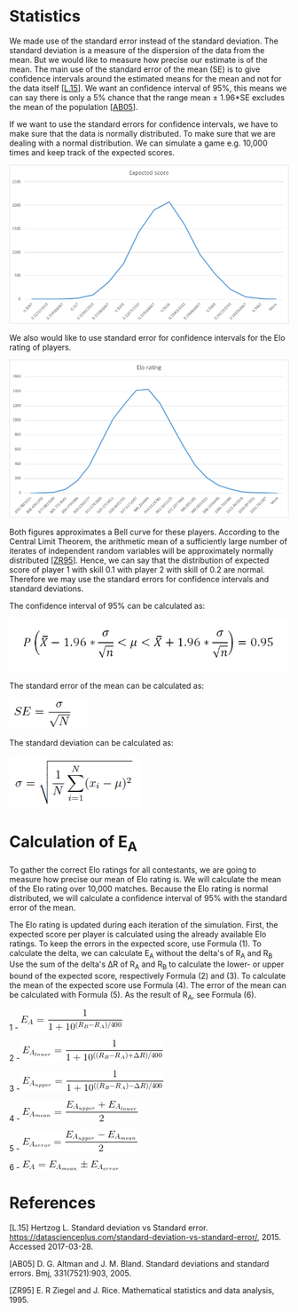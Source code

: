 <h1>Statistics</h1>

We made use of the standard error instead of the standard deviation. The standard deviation is a measure of the dispersion of the data from the mean. But we would like to measure how precise our estimate is of the mean. The main use of the standard error of the mean (SE) is to give confidence intervals around the estimated means for the mean and not for the data itself \[[L.15](#references)\]. We want an confidence interval of 95\%, this means we can say there is only a 5\% chance that the range mean &plusmn; 1.96*SE excludes the mean of the population \[[AB05](#references)\].

If we want to use the standard errors for confidence intervals, we have to make sure that the data is normally distributed. To make sure that we are dealing with a normal distribution. We can simulate a game e.g. 10,000 times and keep track of the expected scores. 

![Alt text](https://github.com/EloHackersz/SOM/blob/master/Statistics/histo_expected_score.png?raw=true "Expected score")

We also would like to use standard error for confidence intervals for the Elo rating of players. 

![Alt text](https://github.com/EloHackersz/SOM/blob/master/Statistics/histo_elo_rating.png?raw=true "Elo rating")

Both figures approximates a Bell curve  for these players. According to the Central Limit Theorem, the arithmetic mean of a sufficiently large number of iterates of independent random variables will be approximately normally distributed \[[ZR95](#references)\]. Hence, we can say that the distribution of expected score of player 1 with skill 0.1 with player 2 with skill of 0.2 are normal. Therefore we may use the standard errors for confidence intervals and standard deviations. 

The confidence interval of 95\% can be calculated as:

![Alt text](https://github.com/EloHackersz/SOM/blob/master/Statistics/uplow.png?raw=true "Upper- and lowerbound")

The standard error of the mean can be calculated as:

![Alt text](https://github.com/EloHackersz/SOM/blob/master/Statistics/SE.png?raw=true "Standard Error")

The standard deviation can be calculated as:

![Alt text](https://github.com/EloHackersz/SOM/blob/master/Statistics/STD.png?raw=true#center "Standard Deviation")

<h1>Calculation of E<sub>A</sub></h1>

To gather the correct Elo ratings for all contestants, we are going to measure how precise our mean of Elo rating is. We will calculate the mean of the Elo rating over 10,000 matches. Because the Elo rating is normal distributed, we will calculate a confidence interval of 95\% with the standard error of the mean.

The Elo rating is updated during each iteration of the simulation. First, the expected score per player is calculated using the already available Elo ratings. To keep the errors in the expected score, use Formula (1). To calculate the delta, we can calculate E<sub>A</sub> without the delta's of R<sub>A</sub> and R<sub>B</sub> Use the sum of the delta's &Delta;R of R<sub>A</sub> and R<sub>B</sub> to calculate the lower- or upper bound of the expected score, respectively Formula (2) and (3). To calculate the mean of the expected score use Formula (4). The error of the mean can be calculated with Formula (5). As the result of R<sub>A</sub>, see Formula (6).

1 - ![Alt text](https://github.com/EloHackersz/SOM/blob/master/EA/EA_normal.png?raw=true "Upper- and lowerbound")

2 - ![Alt text](https://github.com/EloHackersz/SOM/blob/master/EA/EA_lower.png?raw=true "Upper- and lowerbound")

3 - ![Alt text](https://github.com/EloHackersz/SOM/blob/master/EA/EA_upper.png?raw=true "Upper- and lowerbound")

4 - ![Alt text](https://github.com/EloHackersz/SOM/blob/master/EA/EA_mean.png?raw=true "Upper- and lowerbound")

5 - ![Alt text](https://github.com/EloHackersz/SOM/blob/master/EA/EA_error.png?raw=true "Upper- and lowerbound")

6 - ![Alt text](https://github.com/EloHackersz/SOM/blob/master/EA/EA.png?raw=true "Upper- and lowerbound")

<h1>References</h1>

[L.15] Hertzog L. Standard deviation vs Standard error. https://datascienceplus.com/standard-deviation-vs-standard-error/, 2015. Accessed 2017-03-28.

[AB05] D. G. Altman and J. M. Bland. Standard deviations and standard errors. Bmj, 331(7521):903, 2005.

[ZR95] E. R Ziegel and J. Rice. Mathematical statistics and data analysis, 1995.
